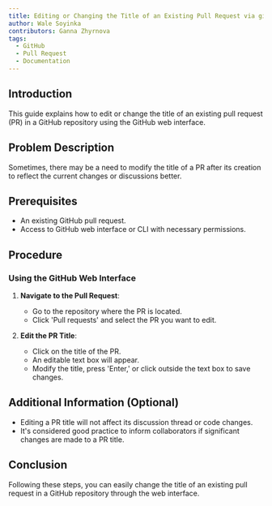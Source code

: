 ```yaml
---
title: Editing or Changing the Title of an Existing Pull Request via github.com
author: Wale Soyinka
contributors: Ganna Zhyrnova
tags:
  - GitHub
  - Pull Request
  - Documentation
---
```


## Introduction 

This guide explains how to edit or change the title of an existing pull request (PR) in a GitHub repository using the GitHub web interface.

## Problem Description

Sometimes, there may be a need to modify the title of a PR after its creation to reflect the current changes or discussions better.

## Prerequisites 

- An existing GitHub pull request.
- Access to GitHub web interface or CLI with necessary permissions.

## Procedure

### Using the GitHub Web Interface

1. **Navigate to the Pull Request**:
   - Go to the repository where the PR is located.
   - Click 'Pull requests' and select the PR you want to edit.

2. **Edit the PR Title**:
   - Click on the title of the PR.
   - An editable text box will appear.
   - Modify the title, press 'Enter,' or click outside the text box to save changes.

## Additional Information (Optional)

- Editing a PR title will not affect its discussion thread or code changes.
- It's considered good practice to inform collaborators if significant changes are made to a PR title.

## Conclusion

Following these steps, you can easily change the title of an existing pull request in a GitHub repository through the web interface.
